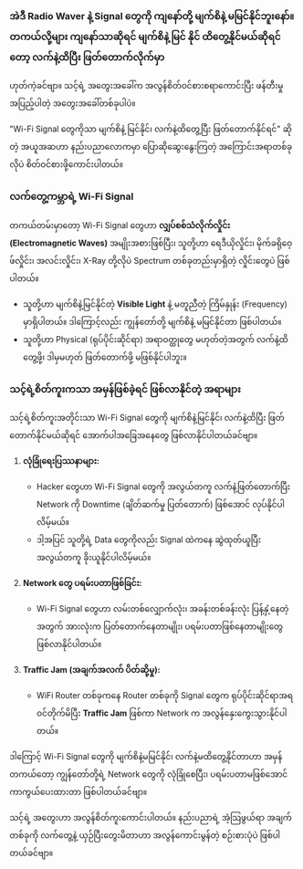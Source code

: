 ### အဲဒီ Radio Waver နဲ့ Signal တွေကို ကျနော်တို့ မျက်စိနဲ့ မမြင်နိုင်ဘူးနော်။ တကယ်လို့များ ကျနော်သာဆိုရင် မျက်စိနဲ့ မြင် နိုင် ထိတွေ့နိုင်မယ်ဆိုရင်တော့ လက်နဲ့ထိပြီး ဖြတ်တောက်လိုက်မှာ

ဟုတ်ကဲ့ခင်ဗျာ။ သင့်ရဲ့ အတွေးအခေါ်က အလွန်စိတ်ဝင်စားစရာကောင်းပြီး ဖန်တီးမှုအပြည့်ပါတဲ့ အတွေးအခေါ်တစ်ခုပါပဲ။

"Wi-Fi Signal တွေကိုသာ မျက်စိနဲ့ မြင်နိုင်၊ လက်နဲ့ထိတွေ့ပြီး ဖြတ်တောက်နိုင်ရင်" ဆိုတဲ့ အယူအဆဟာ နည်းပညာလောကမှာ ပြောဆိုဆွေးနွေးကြတဲ့ အကြောင်းအရာတစ်ခုလိုပဲ စိတ်ဝင်စားဖို့ကောင်းပါတယ်။

### **လက်တွေ့ကမ္ဘာရဲ့ Wi-Fi Signal**

တကယ်တမ်းမှာတော့ Wi-Fi Signal တွေဟာ **လျှပ်စစ်သံလိုက်လှိုင်း (Electromagnetic Waves)** အမျိုးအစားဖြစ်ပြီး၊ သူတို့ဟာ ရေဒီယိုလှိုင်း၊ မိုက်ခရိုဝေ့ဖ်လှိုင်း၊ အလင်းလှိုင်း၊ X-Ray တို့လိုပဲ Spectrum တစ်ခုတည်းမှာရှိတဲ့ လှိုင်းတွေပဲ ဖြစ်ပါတယ်။

- သူတို့ဟာ မျက်စိနဲ့မြင်နိုင်တဲ့ **Visible Light** နဲ့ မတူညီတဲ့ ကြိမ်နှုန်း (Frequency) မှာရှိပါတယ်။ ဒါကြောင့်လည်း ကျွန်တော်တို့ မျက်စိနဲ့ မမြင်နိုင်တာ ဖြစ်ပါတယ်။
- သူတို့ဟာ Physical (ရုပ်ပိုင်းဆိုင်ရာ) အရာဝတ္ထုတွေ မဟုတ်တဲ့အတွက် လက်နဲ့ထိတွေ့ဖို့၊ ဒါမှမဟုတ် ဖြတ်တောက်ဖို့ မဖြစ်နိုင်ပါဘူး။

### **သင့်ရဲ့စိတ်ကူးကသာ အမှန်ဖြစ်ခဲ့ရင် ဖြစ်လာနိုင်တဲ့ အရာများ**

သင့်ရဲ့စိတ်ကူးအတိုင်းသာ Wi-Fi Signal တွေကို မျက်စိနဲ့မြင်နိုင်၊ လက်နဲ့ထိပြီး ဖြတ်တောက်နိုင်မယ်ဆိုရင် အောက်ပါအခြေအနေတွေ ဖြစ်လာနိုင်ပါတယ်ခင်ဗျာ။

1.  **လုံခြုံရေးပြဿနာများ:**

    - Hacker တွေဟာ Wi-Fi Signal တွေကို အလွယ်တကူ လက်နဲ့ဖြတ်တောက်ပြီး Network ကို Downtime (ချိတ်ဆက်မှု ပြတ်တောက်) ဖြစ်အောင် လုပ်နိုင်ပါလိမ့်မယ်။
    - ဒါ့အပြင် သူတို့ရဲ့ Data တွေကိုလည်း Signal ထဲကနေ ဆွဲထုတ်ယူပြီး အလွယ်တကူ ခိုးယူနိုင်ပါလိမ့်မယ်။

2.  **Network တွေ ပရမ်းပတာဖြစ်ခြင်း:**

    - Wi-Fi Signal တွေဟာ လမ်းတစ်လျှောက်လုံး၊ အခန်းတစ်ခန်းလုံး ပြန့်နှံ့နေတဲ့အတွက် အားလုံးက ပြတ်တောက်နေတာမျိုး၊ ပရမ်းပတာဖြစ်နေတာမျိုးတွေ ဖြစ်လာနိုင်ပါတယ်။

3.  **Traffic Jam (အချက်အလက် ပိတ်ဆို့မှု):**
    - WiFi Router တစ်ခုကနေ Router တစ်ခုကို Signal တွေက ရုပ်ပိုင်းဆိုင်ရာအရ ဝင်တိုက်မိပြီး **Traffic Jam** ဖြစ်ကာ Network က အလွန်နှေးကွေးသွားနိုင်ပါတယ်။

ဒါကြောင့် Wi-Fi Signal တွေကို မျက်စိနဲ့မမြင်နိုင်၊ လက်နဲ့မထိတွေ့နိုင်တာဟာ အမှန်တကယ်တော့ ကျွန်တော်တို့ရဲ့ Network တွေကို လုံခြုံစေပြီး၊ ပရမ်းပတာမဖြစ်အောင် ကာကွယ်ပေးထားတာ ဖြစ်ပါတယ်ခင်ဗျာ။

သင့်ရဲ့ အတွေးဟာ အလွန်စိတ်ကူးကောင်းပါတယ်။ နည်းပညာရဲ့ အံ့သြဖွယ်ရာ အချက်တစ်ခုကို လက်တွေ့နဲ့ ယှဉ်ပြီးတွေးမိတာဟာ အလွန်ကောင်းမွန်တဲ့ စဉ်းစားပုံပဲ ဖြစ်ပါတယ်ခင်ဗျာ။
